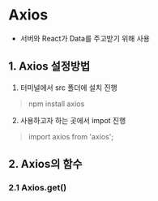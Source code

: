 # Axios
- 서버와 React가 Data를 주고받기 위해 사용

## 1. Axios 설정방법

1. 터미널에서 src 폴더에 설치 진행

> npm install axios

2. 사용하고자 하는 곳에서 impot 진행

> import axios from 'axios';

## 2. Axios의 함수
### 2.1 Axios.get()

